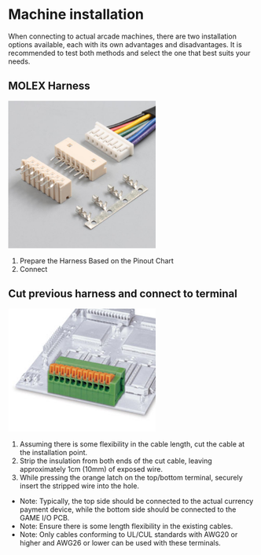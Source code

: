 <!--
SPDX-FileCopyrightText: © 2023 Jinwoo Park (pmnxis@gmail.com)

SPDX-License-Identifier: MIT OR Apache-2.0
-->

# Machine installation
When connecting to actual arcade machines, there are two installation options available, each with its own advantages and disadvantages. It is recommended to test both methods and select the one that best suits your needs.
<!--
실제 오락실 기기에 연결할때 두가지 형태로 설치할 수 있습니다.
각자 장단점이 있으니 둘 다 테스트 후 적합한 방법을 선택해주세요.
-->

## MOLEX Harness
<!--### 전용 단자 제작-->
<img src="images/53014.jpg" width="300" height="300">

1. Prepare the Harness Based on the Pinout Chart
2. Connect

<!--
  1. 핀 아웃 목차에서 사용할 하네스를 마련합니다.
  2. 연결합니다.
-->
## Cut previous harness and connect to terminal
<!--### 기존 하네스에 터미널 단자 사용-->
<img src="images/141r.jpg" width="300" height="250">

1. Assuming there is some flexibility in the cable length, cut the cable at the installation point.
2. Strip the insulation from both ends of the cut cable, leaving approximately 1cm (10mm) of exposed wire.
3. While pressing the orange latch on the top/bottom terminal, securely insert the stripped wire into the hole.

- Note: Typically, the top side should be connected to the actual currency payment device, while the bottom side should be connected to the GAME I/O PCB.
- Note: Ensure there is some length flexibility in the existing cables.
- Note: Only cables conforming to UL/CUL standards with AWG20 or higher and AWG26 or lower can be used with these terminals.

<!--
  1. 선길이가 어느정도 여유가 있다는 가정하에, 본 제품을 설치할 지점에서 선을 자릅니다.
  2. 자른 선의 양쪽에 1cm (10 mm) 정도 도선이 보이는 상태로 피복을 벗깁니다.
  3. 상/하단의 터미널에 주황색 걸쇠를 누른채로 구멍에 아까 벗긴 도선을 튼튼하게 넣어줍니다.
  
 - ※ 대체로 상단에 실제 화폐지불장치로 가는 배선이 연결되어야 하며, 하단쪽에는 GAME I/O PCB쪽으로 나가는 배선이 연결 됩니다.
 - ※ 기존 배선을 활용하는 것이기에 길이 여유가 어느정도 있어야합니다.
 - ※ 기존 배선은 UL/CUL 규격 기준 AWG20 이상, AWG26 이하의 배선만 해당 터미널에 사용 가능합니다.
-->

